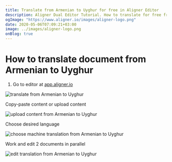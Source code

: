 ```yaml
---
title: Translate from Armenian to Uyghur for free in Aligner Editor
description: Aligner Dual Editor Tutorial. How to translate for free from Armenian to Uyghur. Aligner is multilingual document management platform. 
ogImage: "https://www.aligner.io/images/aligner-logo.png"
date: 2020-05-06T07:09:21+03:00
image: ../images/aligner-logo.png
onBlog: true
---
```


# How to translate document from Armenian to Uyghur

1. Go to editor at [app.aligner.io](https://app.aligner.io "Aligner App web page")

![translate from Armenian to Uyghur](../aligner-blank-editor.png "translate from Armenian to Uyghur")

Copy-paste content or upload content

![upload content from Armenian to Uyghur](../aligner-uploaded-document.png "upload content from Armenian to Uyghur")

Choose desired language

![choose machine translation from Armenian to Uyghur](../aligner-language-dropdown.png "choose machine translation from Armenian to Uyghur")

Work and edit 2 documents in parallel

![edit translation from Armenian to Uyghur](../aligner-double-sitded-editor.png "edit translation from Armenian to Uyghur")

